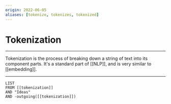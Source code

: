 ```yaml
---
origin: 2022-06-05
aliases: [tokenize, tokenizes, tokenized]
---
```

# Tokenization
---
Tokenization is the process of breaking down a string of text into its component parts. It's a standard part of [[NLP]], and is very similar to [[embedding]].

---
```dataview
LIST 
FROM [[tokenization]]
AND "Ideas"
AND -outgoing([[tokenization]])
```

